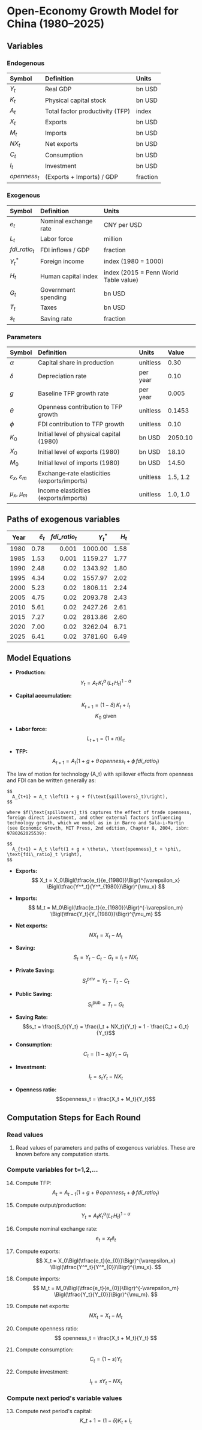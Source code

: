 # Open-Economy Growth Model for China (1980–2025)

## Variables

### Endogenous

| Symbol       | Definition                      | Units       |
| :----------- | :------------------------------ | :---------- |
| $Y_t$        | Real GDP                        | bn USD      |
| $K_t$        | Physical capital stock          | bn USD      |
| $A_t$        | Total factor productivity (TFP) | index       |
| $X_t$        | Exports                         | bn USD      |
| $M_t$        | Imports                         | bn USD      |
| $NX_t$       | Net exports                     | bn USD      |
| $C_t$        | Consumption                     | bn USD      |
| $I_t$        | Investment                      | bn USD      |
| $openness_t$ | (Exports + Imports) / GDP       | fraction    |


### Exogenous

| Symbol         | Definition                                    | Units                                 |
| :------------- | :-------------------------------------------- | :------------------------------------ |
| $e_t$        | Nominal exchange rate           | CNY per USD |
| $L_t$        | Labor force                     | million     |
| $fdi\_ratio_t$ | FDI inflows \/ GDP                            | fraction                              |
| $Y^*_t$        | Foreign income                                | index (1980 = 1000)                   |
| $H_t$          | Human capital index                           | index (2015 = Penn World Table value) |
| $G_t$          | Government spending                           | bn USD                                |
| $T_t$          | Taxes                           | bn USD                                |
| $s_t$          | Saving rate                           | fraction                                |

### Parameters

| Symbol                          | Definition                                   | Units    | Value       |
| :------------------------------ | :------------------------------------------- | :------- | :---------- |
| $\alpha$                        | Capital share in production                  | unitless | $0.30$      |
| $\delta$                        | Depreciation rate                            | per year | $0.10$      |
| $g$                             | Baseline TFP growth rate                     | per year | $0.005$     |
| $\theta$                        | Openness contribution to TFP growth          | unitless | $0.1453$    |
| $\phi$                          | FDI contribution to TFP growth               | unitless | $0.10$      |
| $K_0$                           | Initial level of physical capital (1980)     | bn USD   | $2050.10$   |
| $X_0$                           | Initial level of exports (1980)              | bn USD   | $18.10$     |
| $M_0$                           | Initial level of imports (1980)              | bn USD   | $14.50$     |
| $\varepsilon_x,\ \varepsilon_m$ | Exchange‐rate elasticities (exports/imports) | unitless | $1.5,\ 1.2$ |
| $\mu_x,\ \mu_m$                 | Income elasticities (exports/imports)        | unitless | $1.0,\ 1.0$ |


## Paths of exogenous variables

| Year | $\tilde e_t$ | $fdi\_ratio_t$ | $Y^*_t$ | $H_t$ |
| ---: | -----------: | -------------: | ------: | ----: |
| 1980 |         0.78 |          0.001 | 1000.00 |  1.58 |
| 1985 |         1.53 |          0.001 | 1159.27 |  1.77 |
| 1990 |         2.48 |           0.02 | 1343.92 |  1.80 |
| 1995 |         4.34 |           0.02 | 1557.97 |  2.02 |
| 2000 |         5.23 |           0.02 | 1806.11 |  2.24 |
| 2005 |         4.75 |           0.02 | 2093.78 |  2.43 |
| 2010 |         5.61 |           0.02 | 2427.26 |  2.61 |
| 2015 |         7.27 |           0.02 | 2813.86 |  2.60 |
| 2020 |         7.00 |           0.02 | 3262.04 |  6.71 |
| 2025 |         6.41 |           0.02 | 3781.60 |  6.49 |

## Model Equations

- **Production:**
  $$Y_t = A_t\,K_t^{\alpha}\,(L_t\,H_t)^{1-\alpha}$$

- **Capital accumulation:**
  $$K_{t+1} = (1-\delta)\,K_t + I_t$$
  $$K_0 \text{ given}$$

- **Labor force:**
  $$L_{t+1} = (1+n) L_t$$

- **TFP:**
  $$A_{t+1} = A_t (1 + g + \theta\,openness_t + \phi\,fdi\_ratio_t)$$


The law of motion for technology \(A_t\) with spillover effects from openness and FDI can be written generally as:

    $$
      A_{t+1} = A_t \left(1 + g + f(\text{spillovers}_t)\right),
    $$

    where $f(\text{spillovers}_t)$ captures the effect of trade openness, foreign direct investment, and other external factors influencing technology growth, which we model as in in Barro and Sala-i-Martin (see Economic Growth, MIT Press, 2nd edition, Chapter 8, 2004, isbn: 9780262025539):

    $$
      A_{t+1} = A_t \left(1 + g + \theta\, \text{openness}_t + \phi\, \text{fdi\_ratio}_t \right),
    $$

- **Exports:**
  $$
    X_t = X_0\Bigl(\tfrac{e_t}{e_{1980}}\Bigr)^{\varepsilon_x}
      \Bigl(\tfrac{Y^*_t}{Y^*_{1980}}\Bigr)^{\mu_x}
  $$

- **Imports:**
  $$
    M_t = M_0\Bigl(\tfrac{e_t}{e_{1980}}\Bigr)^{-\varepsilon_m}
      \Bigl(\tfrac{Y_t}{Y_{1980}}\Bigr)^{\mu_m}
  $$

- **Net exports:**
  $$
    NX_t = X_t - M_t
  $$

- **Saving:**
  $$S_t = Y_t - C_t - G_t = I_t + NX_t$$

- **Private Saving:**
  $$S^{\mathrm{priv}}_t = Y_t - T_t - C_t$$

- **Public Saving:**
  $$S^{\mathrm{pub}}_t = T_t - G_t$$

- **Saving Rate:**
  $$s_t = \frac{S_t}{Y_t} = \frac{I_t + NX_t}{Y_t} = 1 - \frac{C_t + G_t}{Y_t}$$

- **Consumption:**
  $$C_t = (1 - s_t)Y_t - G_t$$

- **Investment:**
  $$I_t = s_t Y_t - NX_t$$

- **Openness ratio:**
  $$openness_t = \frac{X_t + M_t}{Y_t}$$

## Computation Steps for Each Round

### Read values

1. Read values of parameters and paths of exogenous variables. These are known before any computation starts.

### Compute variables for t=1,2,...

14. Compute TFP:
    $$
      A_{t} = A_{t-1}
        (1 + g
          + \theta\,openness_t
          + \phi\,fdi\_ratio_t
        )
    $$

2. Compute output/production:
   $$ Y_t = A_t K_t^{\alpha} (L_t\,H_t)^{1-\alpha} $$
5. Compute nominal exchange rate:
   $$ e_t = x_t \tilde e_t $$
6. Compute exports:
   $$
     X_t = X_0\Bigl(\tfrac{e_t}{e_{0}}\Bigr)^{\varepsilon_x}
       \Bigl(\tfrac{Y^*_t}{Y^*_{0}}\Bigr)^{\mu_x}.
   $$
7. Compute imports:
   $$
     M_t = M_0\Bigl(\tfrac{e_t}{e_{0}}\Bigr)^{-\varepsilon_m}
       \Bigl(\tfrac{Y_t}{Y_{0}}\Bigr)^{\mu_m}.
   $$
8. Compute net exports:
   $$ NX_t = X_t - M_t $$
9. Compute openness ratio:
   $$
     openness_t = \frac{X_t + M_t}{Y_t}
   $$
10. Compute consumption:
    $$ C_t = (1-s) Y_t $$

11. Compute investment:
    $$ I_t = s Y_t - NX_t $$

### Compute next period's variable values

13. Compute next period's capital:
    $$ K\_{t+1} = (1-\delta) K_t + I_t $$


